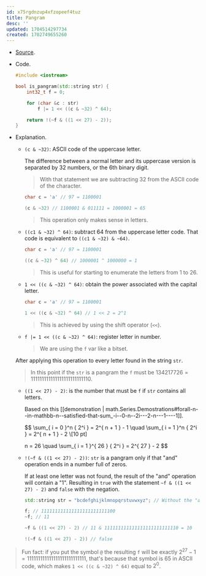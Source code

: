 ```yaml
---
id: x75rgdnzup4xfzopeef4tuz
title: Pangram
desc: ''
updated: 1704514297734
created: 1702749655260
---
```


- [Source](https://exercism.org/tracks/cpp/exercises/pangram/solutions/akkanath-1863715).

- Code.

	```CPP
	#include <iostream>

	bool is_pangram(std::string str) {
		int32_t f = 0;

		for (char &c : str)
			f |= 1 << ((c & ~32) ^ 64);

		return !(~f & ((1 << 27) - 2));
	}
	```

- Explanation.

	- `(c & ~32)`: ASCII code of the uppercase letter.

		The difference between a normal letter and its uppercase version is separated by 32 numbers, or the 6th binary digit.

		> With that statement we are subtracting 32 from the ASCII code of the character.

		```CPP
		char c = 'a' // 97 = 1100001

		(c & ~32) // 1100001 & 011111 = 1000001 = 65
		```

		> This operation only makes sense in letters.

	- `((c1 & ~32) ^ 64)`: subtract 64 from the uppercase letter code. That code is equivalent to `((c1 & ~32) & ~64)`.

		```CPP
		char c = 'a' // 97 = 1100001

		((c & ~32) ^ 64) // 1000001 ^ 1000000 = 1
		```

		> This is useful for starting to enumerate the letters from 1 to 26.

	- `1 << ((c & ~32) ^ 64)`: obtain the power associated with the capital letter.

		```CPP
		char c = 'a' // 97 = 1100001

		1 << ((c & ~32) ^ 64) // 1 << 2 = 2^1
		```

		> This is achieved by using the shift operator (`<<`).

	- `f |= 1 << ((c & ~32) ^ 64)`: register letter in number.

		> We are using the `f` var like a bitset.

	After applying this operation to every letter found in the string `str`.

	> In this point if the `str` is a pangram the `f` must be $134217726 = 111111111111111111111111110$.

	- `((1 << 27) - 2)`: is the number that must be `f` if `str` contains all letters.

		Based on this [[demonstration | math.Series.Demostrations#forall-n--in-mathbb-n--satisfied-that-sum_-i--0-n--2i---2-n---1----1]].

		$$
		\sum_{ i = 0 }^n { 2^i } = 2^{ n + 1 } - 1 \quad \sum_{ i = 1 }^n { 2^i } = 2^{ n + 1 } - 2 \\[10 pt]

		n = 26 \quad \sum_{ i = 1 }^{ 26 } { 2^i } = 2^{ 27 } - 2
		$$

	- `!(~f & ((1 << 27) - 2))`: `str` is a pangram only if that "and" operation ends in a number full of zeros.

		If at least one letter was not found, the result of the "and" operation will contain a "1". Resulting in `true` with the statement `~f & ((1 << 27) - 2)` and `false` with the negation.

		```CPP
		std::string str = "bcdefghijklmnopqrstuvwxyz"; // Without the "a" letter

		f; // 111111111111111111111111100
		~f; // 11

		~f & ((1 << 27) - 2) // 11 & 111111111111111111111111110 = 10

		!(~f & ((1 << 27) - 2)) // false
		```

> Fun fact: if you put the symbol `@` the resulting `f` will be exactly $2^27 - 1 = 111111111111111111111111111$, that's because that symbol is $65$ in ASCII code, which makes `1 << ((c & ~32) ^ 64)` equal to $2^0$.

